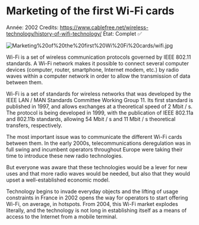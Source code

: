 # Marketing of the first Wi-Fi cards

Année: 2002
Credits: https://www.cablefree.net/wireless-technology/history-of-wifi-technology/
État: Complet ✅

![Marketing%20of%20the%20first%20Wi%20Fi%20cards/wifi.jpg](Marketing%20of%20the%20first%20Wi%20Fi%20cards/wifi.jpg)

Wi-Fi is a set of wireless communication protocols governed by IEEE 802.11 standards. A Wi-Fi network makes it possible to connect several computer devices (computer, router, smartphone, Internet modem, etc.) by radio waves within a computer network in order to allow the transmission of data between them.

Wi-Fi is a set of standards for wireless networks that was developed by the IEEE LAN / MAN Standards Committee Working Group 11. Its first standard is published in 1997, and allows exchanges at a theoretical speed of 2 Mbit / s. The protocol is being developed in 1999, with the publication of IEEE 802.11a and 802.11b standards, allowing 54 Mbit / s and 11 Mbit / s theoretical transfers, respectively.

The most important issue was to communicate the different Wi-Fi cards between them. In the early 2000s, telecommunications deregulation was in full swing and incumbent operators throughout Europe were taking their time to introduce these new radio technologies.

But everyone was aware that these technologies would be a lever for new uses and that more radio waves would be needed, but also that they would upset a well-established economic model.

Technology begins to invade everyday objects and the lifting of usage constraints in France in 2002 opens the way for operators to start offering Wi-Fi, on average, in hotspots. From 2004, this Wi-Fi market explodes literally, and the technology is not long in establishing itself as a means of access to the Internet from a mobile terminal.